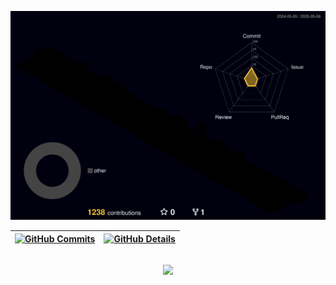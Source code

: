 

  ![Status](./profile-3d-contrib/profile-night-rainbow.svg)
  

  
 | [![GitHub Commits](http://github-profile-summary-cards.vercel.app/api/cards/productive-time?username=CrisFFilho&theme=dracula&utcOffset=-3)](https://github.com/vn7n24fzkq/github-profile-summary-cards) | [![GitHub Details](http://github-profile-summary-cards.vercel.app/api/cards/profile-details?username=CrisFFilho&theme=dracula)](https://github.com/vn7n24fzkq/github-profile-summary-cards) |  
 | ----------- | ----------- |
 
##
   <div align="center" >
     <img src="https://github-profile-trophy.vercel.app/?username=CrisFFilho&row=1&column=6&theme=dracula&margin-w=15&margin-h=15"/>
  </div>
  
